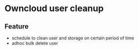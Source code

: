 # Owncloud user cleanup

## Feature
* schedule to clean user and storage on certain period of time
* adhoc bulk delete user